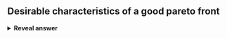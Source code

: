 ## Desirable characteristics of a good pareto front
<details>
<summary><b>Reveal answer</b></summary>
- Evenly spaced solutions<br>- Covering the largest possible area<br>^ think more choice<br><img src="../../../../../media/paste-64522a44d235810c05c4de92c5b23038e4521226.jpg">
</details>
